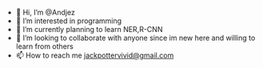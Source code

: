 - 👋 Hi, I’m @Andjez
- 👀 I’m interested in programming
- 🌱 I’m currently planning to learn NER,R-CNN
- 💞️ I’m looking to collaborate with anyone since im new here and willing to learn from others
- 📫 How to reach me jackpottervivid@gmail.com

<!---
Andjez/Andjez is a ✨ special ✨ repository because its `README.md` (this file) appears on your GitHub profile.
You can click the Preview link to take a look at your changes.
--->
